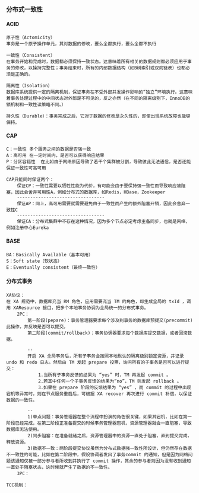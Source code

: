 ### 分布式一致性

#### ACID
    原子性（Actomicity）
    事务是一个原子操作单元，其对数据的修改，要么全都执行，要么全都不执行 

    一致性（Consistent）
    在事务开始和完成时，数据都必须保持一致状态。这意味着所有相关的数据规则都必须应用于事务的修改，以操持完整性；事务结束时，所有的内部数据结构（如B树索引或双向链表）也都必须是正确的。

    隔离性（Isolation）
    数据库系统提供一定的隔离机制，保证事务在不受外部并发操作影响的“独立”环境执行。这意味着事务处理过程中的中间状态对外部是不可见的，反之亦然（在不同的隔离级别下，InnoDB的锁机制和一致性读策略不同。）

    持久性（Durable）：事务完成之后，它对于数据的修改是永久性的，即使出现系统故障也能够保持。

#### CAP
    C：一致性 多个服务之间的数据是否强一致
    A：高可用 在一定时间内，是否可以获得响应结果 
    P：分区容错性  在比如由于网络原因导致了若干个集群被分割，导致彼此无法通信，是否还能保证一致性可高可用

    CAP只能同时保证两个：
        保证CP：一致性需要以牺牲性能为代价，有可能会由于要保持强一致性而导致响应被阻塞，因此会舍弃可用性A，例如分布式的数据库，如Redis，HBase，Zookeeper
        ---------------------------------
        保证AP：同上，高可用需要就需要避免由于一致性而产生的额外阻塞开销，因此会舍弃一致性C
        ---------------------------------
        保证CA：分布式集群中不存在这种情况，因为多个节点必定考虑主备同步，也就是网络，例如注册中心Eureka

#### BASE
    BA：Basically Available（基本可用）
    S：Soft state（软状态）
    E：Eventually consistent（最终一致性）

#### 分布式事务
    XA协议：
    在 XA 规范中，数据库充当 RM 角色，应用需要充当 TM 的角色，即生成全局的 txId ，调用 XAResource 接口，把多个本地事务协调为全局统一的分布式事务。
        2PC：
            第一阶段(pepare)：事务管理器要求每个涉及到事务的数据库预提交(precommit)此操作，并反映是否可以提交。
            第二阶段(commit/rollback)：事务协调器要求每个数据库提交数据，或者回滚数据。

            --
            开启 XA 全局事务后，所有子事务会按照本地默认的隔离级别锁定资源，并记录 undo 和 redo 日志。然后由 TM 发起 prepare 投票，询问所有的子事务是否可以进行提交：
                1.当所有子事务反馈的结果为 “yes” 时，TM 再发起 commit 。
                2.若其中任何一个子事务反馈的结果为“no”，TM 则发起 rollback 。
                3.如果在 prepare 阶段的反馈结果为 “yes” ，而 commit 的过程中出现宕机等异常时，则在节点服务重启后，可根据 XA recover 再次进行 commit 补偿，以保证数据的一致性。

            --
            1)单点问题：事务管理器在整个流程中扮演的角色很关键，如果其宕机，比如在第一阶段已经完成，在第二阶段正准备提交的时候事务管理器宕机，资源管理器就会一直阻塞，导致数据库无法使用。
            2)同步阻塞：在准备就绪之后，资源管理器中的资源一直处于阻塞，直到提交完成，释放资源。
            3)数据不一致：两阶段提交协议虽然为分布式数据强一致性所设计，但仍然存在数据不一致性的可能，比如在第二阶段中，假设协调者发出了事务commit 的通知，但是因为网络问题该通知仅被一部分参与者所收到并执行了 commit 操作，其余的参与者则因为没有收到通知一直处于阻塞状态，这时候就产生了数据的不一致性。
        3PC：

    TCC机制：
